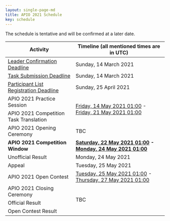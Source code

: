 ```yaml
---
layout: single-page-md
title: APIO 2021 Schedule
key: schedule
---
```


The schedule is tentative and will be confirmed at a later date.

<table>
  <thead>
    <tr>
      <th>Activity</th>
      <th>Timeline (all mentioned times are in UTC)</th>
    </tr>
  </thead>
  <tbody>
    <tr>
      <td><a href="registration">Leader Confirmation Deadline</a></td>
      <td>Sunday, 14 March 2021</td>
    </tr>
    <tr>
      <td><a href="call-for-tasks">Task Submission Deadline</a></td>
      <td>Sunday, 14 March 2021</td>
    </tr>
    <tr>
      <td><a href="registration">Participant List Registration Deadline</a></td>
      <td>Sunday, 25 April 2021</td>
    </tr>
    <tr>
      <td>APIO 2021 Practice Session</td>
      <td rowspan="2"><a href="https://www.timeanddate.com/worldclock/fixedtime.html?iso=20210514T01&p1=1440">Friday, 14 May 2021 01:00</a>
      - <a href="https://www.timeanddate.com/worldclock/fixedtime.html?iso=20210521T01&p1=1440">Friday, 21 May 2021 01:00</a></td>
    </tr>
    <tr>
      <td>APIO 2021 Competition Task Translation</td>
    </tr>
    <tr>
      <td>APIO 2021 Opening Ceremony</td>
      <td>TBC</td>
    </tr>
    <tr>
      <td><b>APIO 2021 Competition Window</b></td>
      <td><b><a href="https://www.timeanddate.com/worldclock/fixedtime.html?msg=Asia-Pacific+Informatics+Olympiad&iso=20210522T01&p1=1440">Saturday, 22 May 2021 01:00</a>
      - <a href="https://www.timeanddate.com/worldclock/fixedtime.html?iso=20210524T01&p1=1440">Monday, 24 May 2021 01:00</a></b></td>
    </tr>
    <tr>
      <td>Unofficial Result</td>
      <td>Monday, 24 May 2021</td>
    </tr>
    <tr>
      <td>Appeal</td>
      <td>Tuesday, 25 May 2021</td>
    </tr>
    <tr>
      <td>APIO 2021 Open Contest</td>
      <td><a href="https://www.timeanddate.com/worldclock/fixedtime.html?iso=20210525T01&p1=1440">Tuesday, 25 May 2021 01:00</a> - <a href="https://www.timeanddate.com/worldclock/fixedtime.html?iso=20210527T01&p1=1440">Thursday, 27 May 2021 01:00</a></td>
    </tr>
    <tr>
      <td>APIO 2021 Closing Ceremony</td>
      <td rowspan="3">TBC</td>
    </tr>
    <tr>
      <td>Official Result</td>
    </tr>
    <tr>
      <td>Open Contest Result</td>
    </tr>
  </tbody>
</table>
